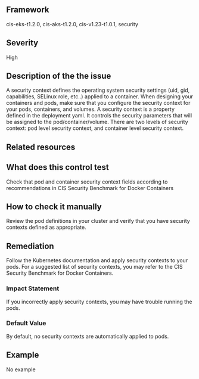## Framework
cis-eks-t1.2.0, cis-aks-t1.2.0, cis-v1.23-t1.0.1, security
 
## Severity
High

## Description of the the issue
A security context defines the operating system security settings (uid, gid, capabilities, SELinux role, etc..) applied to a container. When designing your containers and pods, make sure that you configure the security context for your pods, containers, and volumes. A security context is a property defined in the deployment yaml. It controls the security parameters that will be assigned to the pod/container/volume. There are two levels of security context: pod level security context, and container level security context.
 
## Related resources

## What does this control test
Check that pod and container security context fields according to recommendations in CIS Security Benchmark for Docker Containers
 
## How to check it manually
Review the pod definitions in your cluster and verify that you have security contexts defined as appropriate.
## Remediation
Follow the Kubernetes documentation and apply security contexts to your pods. For a suggested list of security contexts, you may refer to the CIS Security Benchmark for Docker Containers.
 
### Impact Statement
If you incorrectly apply security contexts, you may have trouble running the pods.
### Default Value
By default, no security contexts are automatically applied to pods.
## Example
No example
